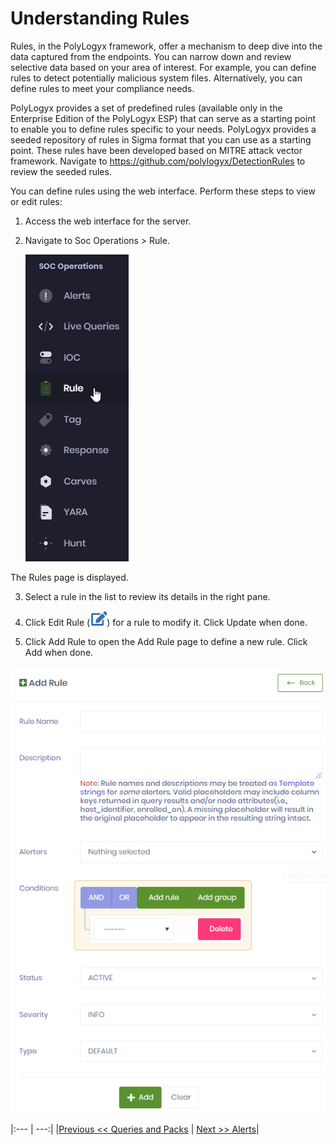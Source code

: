 Understanding Rules
===============
Rules, in the PolyLogyx framework, offer a mechanism to deep dive into the data captured from the endpoints. You can narrow down and review selective data based on your area of interest. For example, you can define rules to detect potentially malicious system files.  Alternatively, you can define rules to meet your compliance needs. 

PolyLogyx provides a set of predefined rules (available only in the Enterprise Edition of the PolyLogyx ESP) that can serve as a starting point to enable you to define rules specific to your needs. PolyLogyx provides a seeded repository of rules in Sigma format that you can use as a starting point. These rules have been developed based on MITRE attack vector framework. Navigate to https://github.com/polylogyx/DetectionRules to review the seeded rules.

You can define rules using the web interface. Perform these steps to view or edit rules:
1. Access the web interface for the server.
2. Navigate to Soc Operations  > Rule.

     ![add_rule_menu1](https://github.com/preetpoly/test/blob/pooja/add_rule_menu1.png)

  The Rules page is displayed. 
  
3. Select a rule in the list to review its details in the right pane.  

4. Click Edit Rule (![edit_rule](https://github.com/preetpoly/test/blob/pooja/edit_rule.png)) for a rule to modify it. Click Update when done.

5. Click Add Rule to open the Add Rule page to define a new rule. Click Add when done. 

  ![add_rule_dialog1](https://github.com/preetpoly/test/blob/pooja/add_rule_dialog1.png)
  
 
|:---									|													   								    ---:|
|[Previous << Queries and Packs](../06_Queries_and_packs/Readme.md)  | [Next >> Alerts](../08_Alerts/Readme.md)|
 
 
